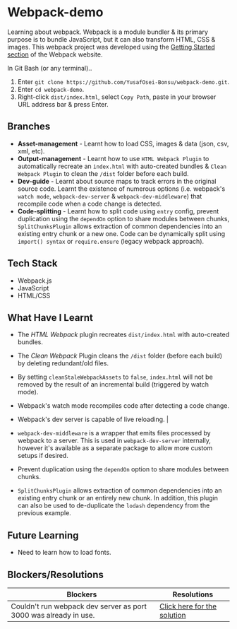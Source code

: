 # Webpack-demo

Learning about webpack. Webpack is a module bundler & its primary purpose is to bundle JavaScript, but it can also transform HTML, CSS & images. This webpack project was developed using the [Getting Started section](https://webpack.js.org/guides/getting-started/) of the Webpack website.

In Git Bash (or any terminal)..
1. Enter `git clone https://github.com/YusafOsei-Bonsu/webpack-demo.git`.
2. Enter `cd webpack-demo`.
3. Right-click `dist/index.html`, select `Copy Path`, paste in your browser URL address bar & press Enter.

## Branches
- **Asset-management** - Learnt how to load CSS, images & data (json, csv, xml, etc).
- **Output-management** - Learnt how to use `HTML Webpack Plugin` to automatically recreate an `index.html` with auto-created bundles & `Clean Webpack Plugin` to clean the `/dist` folder before each build.
- **Dev-guide** - Learnt about source maps to track errors in the original source code. Learnt the existence of numerous options (i.e. webpack's `watch mode`, `webpack-dev-server` & `webpack-dev-middleware`) that recompile code when a code change is detected.
- **Code-splitting** - Learnt how to split code using `entry` config, prevent duplication using the `dependOn` option to share modules between chunks, `SplitChunksPlugin` allows extraction of common dependencies into an existing entry chunk or a new one. Code can be dynamically split using `import() syntax` or `require.ensure` (legacy webpack approach).

## Tech Stack
- Webpack.js
- JavaScript
- HTML/CSS

## What Have I Learnt
- The *HTML Webpack* plugin recreates `dist/index.html` with auto-created bundles.

- The *Clean Webpack* Plugin cleans the `/dist` folder (before each build) by deleting redundant/old files. 

- By setting `cleanStaleWebpackAssets` to `false`, `index.html` will not be removed by the result of an incremental build (triggered by watch mode).

- Webpack's watch mode recompiles code after detecting a code change.

- Webpack's dev server is capable of live reloading. |

- `webpack-dev-middleware` is a wrapper that emits files processed by webpack to a server. This is used in `webpack-dev-server` internally, however it's available as a separate package to allow more custom setups if desired.

- Prevent duplication using the `dependOn` option to share modules between chunks.

- `SplitChunksPlugin` allows extraction of common dependencies into an existing entry chunk or an entirely new chunk. In addition, this plugin can also be used to de-duplicate the `lodash` dependency from the previous example. 

## Future Learning
- Need to learn how to load fonts. 

## Blockers/Resolutions
| Blockers | Resolutions |
|----------|-------------|
| Couldn't run webpack dev server as port 3000 was already in use. | [Click here for the solution](https://stackoverflow.com/questions/39632667/how-do-i-kill-the-process-currently-using-a-port-on-localhost-in-windows) |